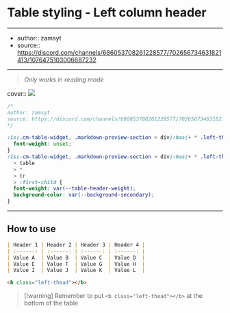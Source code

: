 

# Table styling - Left column header

---

- author:: zamsyt
- source:: https://discord.com/channels/686053708261228577/702656734631821413/1076475103006687232

---

> _Only works in reading mode_

cover:: ![](https://i.imgur.com/yVG3f3o.png)

```css
/*
author: zamsyt
source: https://discord.com/channels/686053708261228577/702656734631821413/1076475103006687232
*/

:is(.cm-table-widget, .markdown-preview-section > div):has(+ * .left-thead) th {
  font-weight: unset;
}
:is(.cm-table-widget, .markdown-preview-section > div):has(+ * .left-thead)
  > table
  > *
  > tr
  > :first-child {
  font-weight: var(--table-header-weight);
  background-color: var(--background-secondary);
}
```

---

## How to use

```md
| Header 1 | Header 2 | Header 3 | Header 4 |
| :------: | :------: | :------: | :------: |
| Value A  | Value B  | Value C  | Value D  |
| Value E  | Value F  | Value G  | Value H  |
| Value I  | Value J  | Value K  | Value L  |

<b class="left-thead"></b>
```

> [!warning] Remember to put `<b class="left-thead"></b>` at the bottom of the table
